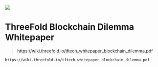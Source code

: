 ![](threefold__whitepaper_header.png  )

# ThreeFold Blockchain Dilemma Whitepaper

> https://wiki.threefold.io/tftech_whitepaper_blockchain_dilemma.pdf

```pdf
https://wiki.threefold.io/tftech_whitepaper_blockchain_dilemma.pdf
```

<!-- original info
https://docs.google.com/document/d/1ySm8HnK8LzKgVaHtPUlSkhBwosXEKLOlM90lWnKOnJQ/edit -->